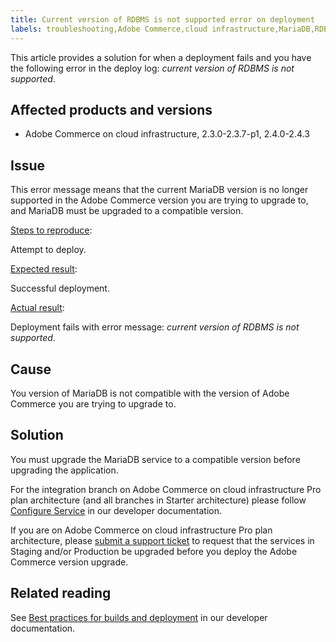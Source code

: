 ```yaml
---
title: Current version of RDBMS is not supported error on deployment
labels: troubleshooting,Adobe Commerce,cloud infrastructure,MariaDB,RDBMS,Magento Commerce
---
```


This article provides a solution for when a deployment fails and you have the following error in the deploy log: *current version of RDBMS is not supported*.

## Affected products and versions

* Adobe Commerce on cloud infrastructure, 2.3.0-2.3.7-p1, 2.4.0-2.4.3

## Issue

This error message means that the current MariaDB version is no longer supported in the Adobe Commerce version you are trying to upgrade to, and MariaDB must be upgraded to a compatible version.


<ins>Steps to reproduce</ins>:

Attempt to deploy.

<ins>Expected result</ins>:

Successful deployment.

<ins>Actual result</ins>:

Deployment fails with error message: *current version of RDBMS is not supported*.

## Cause

You version of MariaDB is not compatible with the version of Adobe Commerce you are trying to upgrade to.

## Solution

You must upgrade the MariaDB service to a compatible version before upgrading the application.


For the integration branch on Adobe Commerce on cloud infrastructure Pro plan architecture (and all branches in Starter architecture) please follow [Configure Service](https://devdocs.magento.com/cloud/project/services.html) in our developer  documentation.

If you are on Adobe Commerce on cloud infrastructure Pro plan architecture, please [submit a support ticket](https://support.magento.com/hc/en-us/articles/360019088251) to request that the services in Staging and/or Production  be upgraded before you deploy the Adobe Commerce version upgrade.


## Related reading
See [Best practices for builds and deployment](https://devdocs.magento.com/cloud/reference/discover-deploy.html#best-practices) in our developer documentation.
